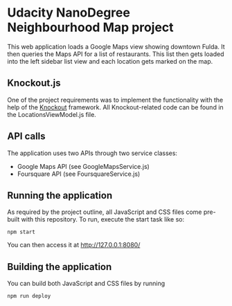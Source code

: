 # Udacity NanoDegree Neighbourhood Map project

This web application loads a Google Maps view showing downtown Fulda. It then queries the Maps API for a list of restaurants. This list then gets loaded into the left sidebar list view and each location gets marked on the map.

## Knockout.js

One of the project requirements was to implement the functionality with the help of the [Knockout](http://knockoutjs.com/) framework. All Knockout-related code can be found in the LocationsViewModel.js file.

## API calls

The application uses two APIs through two service classes:

* Google Maps API (see GoogleMapsService.js)
* Foursquare API (see FoursquareService.js)

## Running the application

As required by the project outline, all JavaScript and CSS files come pre-built with this repository. To run, execute the start task like so:

    npm start

You can then access it at http://127.0.0.1:8080/

## Building the application

You can build both JavaScript and CSS files by running

    npm run deploy
